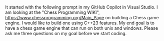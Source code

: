 It started with the following prompt in my GitHub Copilot in Visual Studio.
  I am looking at the "Chess Programming WIKI", https://www.chessprogramming.org/Main_Page on building a Chess game engine. 
  I would like to build one using C++23 features. My end goal is to have a chess game engine that can run on both unix and windows. 
  Please ask me three questions on my goal before we start coding.
